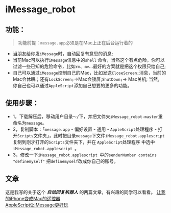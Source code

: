 # iMessage_robot
## 功能：
> 功能前提：`message.app`必须是在Mac上正在后台运行着的

* 当朋友给你发`iMessage`时，自动回复有意思的消息;
* 当前Mac可以执行`iMessage`信息中的`shell` 命令，当然这个有点危险，你可以过滤一些已知的危险命令，比如`rm`、`mv`...最好的方案就是把这个权限只给自己;
* 自己可以通过`iMessage`控制自己的Mac，比如发送`CloseScreen;`消息，当前的Mac会休眠；还有`LockScreen;`->Mac会锁屏;`ShutDown;`-> Mac关机; 当然，你自己也可以通过`AppleScript`添加自己想要的更多的功能。

## 使用步骤：

* 1，下载解压后，移动用户目录`～/`下，并把文件夹`iMessage_robot-master`重命名为`message`。
* 2，复制脚本：「`message.app` - 偏好设置 - 通用 - `AppleScript`处理程序 - 打开`Scripts`文件夹」，此时把目录`message`下文件`iMessage_robot.applescript`复制到刚才打开的`Scripts`文件夹下，并在 `AppleScript`处理程序 中选中`iMessage_robot.applescript `。
* 3，修改一下`iMessage_robot.applescript `中的`senderNumber contains "definemyself"` 把`definemyself`改成你自己的账号。

## 文章
这是我写的关于这个 ***自动回复机器人*** 的两篇文章，有兴趣的同学可以看看。
[让我的iPhone变成Mac的遥控器](https://wangdetong.github.io/2017/03/18/%E8%AE%A9%E6%88%91%E7%9A%84iPhone%E5%8F%98%E6%88%90Mac%E7%9A%84%E9%81%A5%E6%8E%A7%E5%99%A8/)<br/>
[AppleScript让iMessage更好玩](https://wangdetong.github.io/2017/03/20/AppleScript%E8%AE%A9iMessage%E6%9B%B4%E5%A5%BD%E7%8E%A9/)